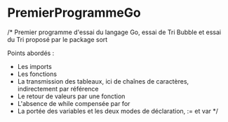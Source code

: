 # PremierProgrammeGo
/*
Premier programme d'essai du langage Go, essai de Tri Bubble et essai du Tri proposé par le package sort

Points abordés :
  - Les imports
  - Les fonctions
  - La transmission des tableaux, ici de chaînes de caractères, indirectement par référence
  - Le retour de valeurs par une fonction
  - L'absence de while compensée par for
  - La portée des variables et les deux modes de déclaration, := et var
*/
